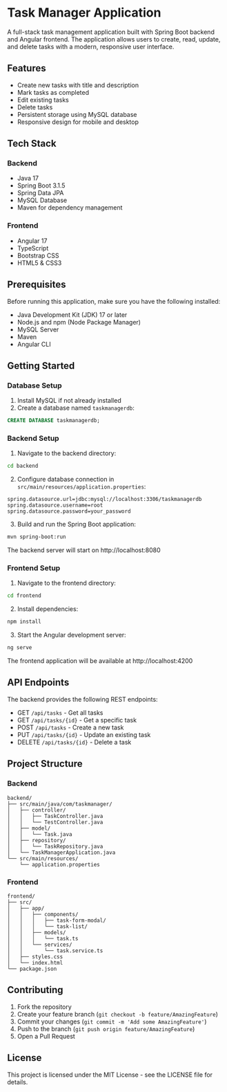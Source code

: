 # Task Manager Application

A full-stack task management application built with Spring Boot backend and Angular frontend. The application allows users to create, read, update, and delete tasks with a modern, responsive user interface.

## Features

- Create new tasks with title and description
- Mark tasks as completed
- Edit existing tasks
- Delete tasks
- Persistent storage using MySQL database
- Responsive design for mobile and desktop

## Tech Stack

### Backend

- Java 17
- Spring Boot 3.1.5
- Spring Data JPA
- MySQL Database
- Maven for dependency management

### Frontend

- Angular 17
- TypeScript
- Bootstrap CSS
- HTML5 & CSS3

## Prerequisites

Before running this application, make sure you have the following installed:

- Java Development Kit (JDK) 17 or later
- Node.js and npm (Node Package Manager)
- MySQL Server
- Maven
- Angular CLI

## Getting Started

### Database Setup

1. Install MySQL if not already installed
2. Create a database named `taskmanagerdb`:

```sql
CREATE DATABASE taskmanagerdb;
```

### Backend Setup

1. Navigate to the backend directory:

```bash
cd backend
```

2. Configure database connection in `src/main/resources/application.properties`:

```properties
spring.datasource.url=jdbc:mysql://localhost:3306/taskmanagerdb
spring.datasource.username=root
spring.datasource.password=your_password
```

3. Build and run the Spring Boot application:

```bash
mvn spring-boot:run
```

The backend server will start on http://localhost:8080

### Frontend Setup

1. Navigate to the frontend directory:

```bash
cd frontend
```

2. Install dependencies:

```bash
npm install
```

3. Start the Angular development server:

```bash
ng serve
```

The frontend application will be available at http://localhost:4200

## API Endpoints

The backend provides the following REST endpoints:

- GET `/api/tasks` - Get all tasks
- GET `/api/tasks/{id}` - Get a specific task
- POST `/api/tasks` - Create a new task
- PUT `/api/tasks/{id}` - Update an existing task
- DELETE `/api/tasks/{id}` - Delete a task

## Project Structure

### Backend

```
backend/
├── src/main/java/com/taskmanager/
│   ├── controller/
│   │   ├── TaskController.java
│   │   └── TestController.java
│   ├── model/
│   │   └── Task.java
│   ├── repository/
│   │   └── TaskRepository.java
│   └── TaskManagerApplication.java
└── src/main/resources/
    └── application.properties
```

### Frontend

```
frontend/
├── src/
│   ├── app/
│   │   ├── components/
│   │   │   ├── task-form-modal/
│   │   │   └── task-list/
│   │   ├── models/
│   │   │   └── task.ts
│   │   └── services/
│   │       └── task.service.ts
│   ├── styles.css
│   └── index.html
└── package.json
```

## Contributing

1. Fork the repository
2. Create your feature branch (`git checkout -b feature/AmazingFeature`)
3. Commit your changes (`git commit -m 'Add some AmazingFeature'`)
4. Push to the branch (`git push origin feature/AmazingFeature`)
5. Open a Pull Request

## License

This project is licensed under the MIT License - see the LICENSE file for details.
